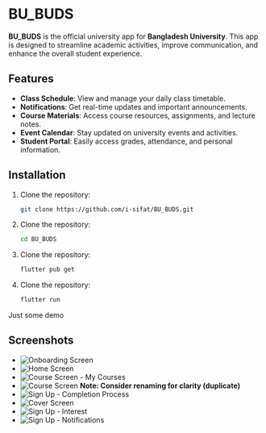 # BU_BUDS

**BU_BUDS** is the official university app for **Bangladesh University**. This app is designed to streamline academic activities, improve communication, and enhance the overall student experience.

## Features

- **Class Schedule**: View and manage your daily class timetable.
- **Notifications**: Get real-time updates and important announcements.
- **Course Materials**: Access course resources, assignments, and lecture notes.
- **Event Calendar**: Stay updated on university events and activities.
- **Student Portal**: Easily access grades, attendance, and personal information.

## Installation

1. Clone the repository:
   ```bash
   git clone https://github.com/i-sifat/BU_BUDS.git
2. Clone the repository:
   ```bash
   cd BU_BUDS
3. Clone the repository:
   ```bash
   flutter pub get
4. Clone the repository:
   ```bash
   flutter run


Just some demo


## Screenshots

* ![Onboarding Screen](/path/to/Screenshots/Onboarding-1.png)
* ![Home Screen](/path/to/Screenshots/Home%20Screen.png)
* ![Course Screen - My Courses](/path/to/Screenshots/Course%20-%20My%20Courses.png)
* ![Course Screen](/path/to/Screenshots/Course%20Screen.png)  **Note: Consider renaming for clarity (duplicate)**
* ![Sign Up - Completion Process](/path/to/Screenshots/Sign%20Up%20-%20Completion%20Process.png)
* ![Cover Screen](/path/to/Screenshots/Cover%20Screen.png)
* ![Sign Up - Interest](/path/to/Screenshots/Sign%20Up%20-%20Interest.png)
* ![Sign Up - Notifications](/path/to/Screenshots/Sign%20Up%20-%20Notifictions.png)
